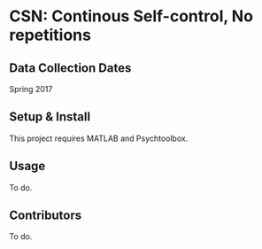 # CSN: **C**ontinous **S**elf-control, **N**o repetitions

## Data Collection Dates
Spring 2017

## Setup & Install

This project requires MATLAB and Psychtoolbox.

## Usage

To do.

## Contributors

To do.


